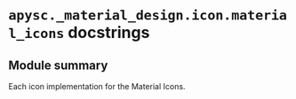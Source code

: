 # `apysc._material_design.icon.material_icons` docstrings

## Module summary

Each icon implementation for the Material Icons.